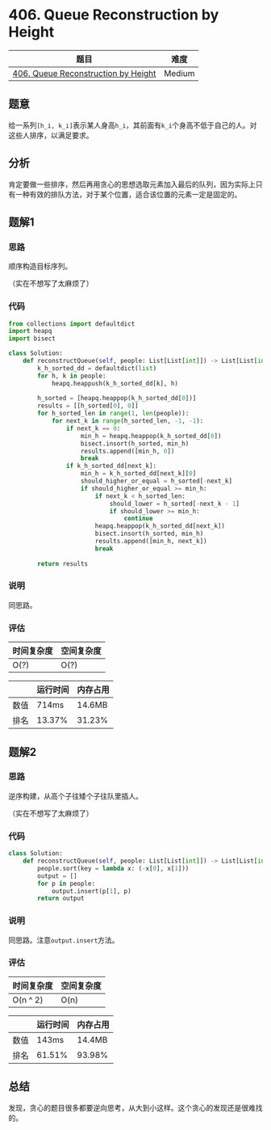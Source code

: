 # 406. Queue Reconstruction by Height

| 题目 | 难度 |
| ---- | ---- |
| [406. Queue Reconstruction by Height](https://leetcode.com/problems/queue-reconstruction-by-height/) | Medium |

## 题意

给一系列`[h_i, k_i]`表示某人身高`h_i`，其前面有`k_i`个身高不低于自己的人。对这些人排序，以满足要求。

## 分析

肯定要做一些排序，然后再用贪心的思想选取元素加入最后的队列，因为实际上只有一种有效的排队方法，对于某个位置，适合该位置的元素一定是固定的。

## 题解1

### 思路

顺序构造目标序列。

（实在不想写了太麻烦了）

### 代码

```python
from collections import defaultdict
import heapq
import bisect

class Solution:
    def reconstructQueue(self, people: List[List[int]]) -> List[List[int]]:
        k_h_sorted_dd = defaultdict(list)
        for h, k in people:
            heapq.heappush(k_h_sorted_dd[k], h)
        
        h_sorted = [heapq.heappop(k_h_sorted_dd[0])]
        results = [[h_sorted[0], 0]]
        for h_sorted_len in range(1, len(people)):
            for next_k in range(h_sorted_len, -1, -1):
                if next_k == 0:
                    min_h = heapq.heappop(k_h_sorted_dd[0])
                    bisect.insort(h_sorted, min_h)
                    results.append([min_h, 0])
                    break
                if k_h_sorted_dd[next_k]:
                    min_h = k_h_sorted_dd[next_k][0]
                    should_higher_or_equal = h_sorted[-next_k]
                    if should_higher_or_equal >= min_h:
                        if next_k < h_sorted_len:
                            should_lower = h_sorted[-next_k - 1]
                            if should_lower >= min_h:
                                continue
                        heapq.heappop(k_h_sorted_dd[next_k])
                        bisect.insort(h_sorted, min_h)
                        results.append([min_h, next_k])
                        break
        
        return results
```

### 说明

同思路。

### 评估

| 时间复杂度 | 空间复杂度 |
| ---- | ---- |
| O(?) | O(?) |

| | 运行时间 | 内存占用 |
| ---- | ---- | ---- |
| 数值 | 714ms | 14.6MB |
| 排名 | 13.37% | 31.23% |

## 题解2

### 思路

逆序构建，从高个子往矮个子往队里插人。

（实在不想写了太麻烦了）

### 代码

```python
class Solution:
    def reconstructQueue(self, people: List[List[int]]) -> List[List[int]]:
        people.sort(key = lambda x: (-x[0], x[1]))
        output = []
        for p in people:
            output.insert(p[1], p)
        return output
```

### 说明

同思路。注意`output.insert`方法。

### 评估

| 时间复杂度 | 空间复杂度 |
| ---- | ---- |
| O(n ^ 2) | O(n) |

| | 运行时间 | 内存占用 |
| ---- | ---- | ---- |
| 数值 | 143ms | 14.4MB |
| 排名 | 61.51% | 93.98% |

## 总结

发现，贪心的题目很多都要逆向思考，从大到小这样。这个贪心的发现还是很难找的。
